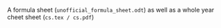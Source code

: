 A formula sheet (`unofficial_formula_sheet.odt`) as well as a whole year cheet sheet (`cs.tex / cs.pdf`)


